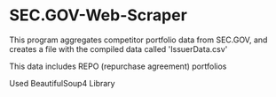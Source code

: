 # SEC.GOV-Web-Scraper

This program aggregates competitor portfolio data from SEC.GOV, and creates a file with the compiled data called 'IssuerData.csv'

This data includes REPO (repurchase agreement) portfolios

Used BeautifulSoup4 Library
